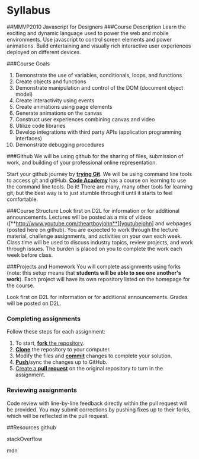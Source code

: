 # Syllabus
##MMVP2010 Javascript for Designers
###Course Description
Learn the exciting and dynamic language used to power the web and mobile environments. Use javascript to control screen elements and power animations. Build entertaining and visually rich interactive user experiences deployed on different devices.

###Course Goals
1.	Demonstrate the use of variables, conditionals, loops, and functions
2.	Create objects and functions
3.	Demonstrate manipulation and control of the DOM (document object model)
4.	Create interactivity using events
5.	Create animations using page elements
6.	Generate animations on the canvas
7.	Construct user experiences combining canvas and video
8.	Utilize code libraries
9.	Develop integrations with third party APIs (application programming interfaces)
10.	Demonstrate debugging procedures 

###Github
We will be using github for the sharing of files, submission of work, and building of your professional online representation.

Start your github journey by [**trying Git**][tryGit]. We will be using command line tools to access git and gitHub. [**Code Academy**][codeAcademy] has a course on learning to use the command line tools. Do it! There are many, many other tools for learning git, but the best way is to just stumble through it until it starts to feel comfortable.

###Course Structure
Look first on D2L for information or for additional announcements. Lectures will be posted as a mix of videos ([**http://www.youtube.com/theartboyjohn**][youtubejohn] and webpages (posted here on github). You are expected to work through the lecture material, challenge assignments, and activities on your own each week. Class time will be used to discuss industry topics, review projects, and work through issues. The burden is placed on you to complete the work each week before class.

###Projects and Homework
You will complete assignments using forks (note: this setup means that **students will be able to see one another's work**). Each project will have its own repository listed on the homepage for the course. 

Look first on D2L for information or for additional announcements. Grades will be posted on D2L.

### Completing assignments

Follow these steps for each assignment:

1. To start, [**fork** the repository][forking].
1. [**Clone**][ref-clone] the repository to your computer.
1. Modify the files and [**commit**][ref-commit] changes to complete your solution.
1. [**Push**][ref-push]/sync the changes up to GitHub.
1. [Create a **pull request**][pull-request] on the original repository to turn in the assignment.


### Reviewing assignments

Code review with line-by-line feedback directly within the pull request will be provided. You may submit corrections by pushing fixes up to their forks, which will be reflected in the pull request.

##Resources
github

stackOverflow

mdn

<!-- Links -->
[youtubejohn]: http://www.youtube.com/theartboyjohn
[codeAcademy]: http:www.codeacademy.com
[tryGit]: https://try.github.io/levels/1/challenges/1
[create-repo]: https://help.github.com/articles/create-a-repo
[private-repos]: /guide/private_repos
[add-to-team-action]: https://github.com/education/teachers_pet/#giving-others-access
[teachers-pet]: https://github.com/education/teachers_pet
[help-add-to-team]: https://help.github.com/articles/adding-organization-members-to-a-team
[help-access-control]: https://help.github.com/articles/what-are-the-different-access-permissions#organization-accounts
[forking]: https://guides.github.com/activities/forking/
[ref-clone]: http://gitref.org/creating/#clone
[ref-commit]: http://gitref.org/basic/#commit
[ref-push]: http://gitref.org/remotes/#push
[pull-request]: https://help.github.com/articles/creating-a-pull-request
[raw]: https://raw.githubusercontent.com/education/guide/master/docs/forks.md

